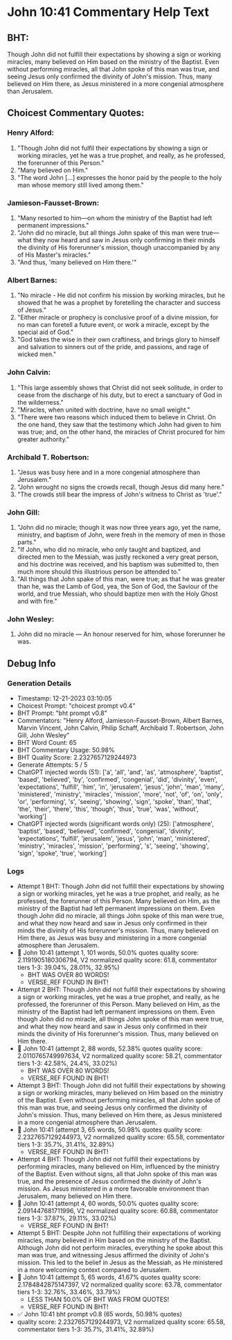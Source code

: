 # John 10:41 Commentary Help Text

## BHT:
Though John did not fulfill their expectations by showing a sign or working miracles, many believed on Him based on the ministry of the Baptist. Even without performing miracles, all that John spoke of this man was true, and seeing Jesus only confirmed the divinity of John's mission. Thus, many believed on Him there, as Jesus ministered in a more congenial atmosphere than Jerusalem.

## Choicest Commentary Quotes:
### Henry Alford:
1. "Though John did not fulfil their expectations by showing a sign or working miracles, yet he was a true prophet, and really, as he professed, the forerunner of this Person."
2. "Many believed on Him."
3. "The word John [...] expresses the honor paid by the people to the holy man whose memory still lived among them."

### Jamieson-Fausset-Brown:
1. "Many resorted to him—on whom the ministry of the Baptist had left permanent impressions."
2. "John did no miracle, but all things John spake of this man were true—what they now heard and saw in Jesus only confirming in their minds the divinity of His forerunner's mission, though unaccompanied by any of His Master's miracles."
3. "And thus, 'many believed on Him there.'"

### Albert Barnes:
1. "No miracle - He did not confirm his mission by working miracles, but he showed that he was a prophet by foretelling the character and success of Jesus."
2. "Either miracle or prophecy is conclusive proof of a divine mission, for no man can foretell a future event, or work a miracle, except by the special aid of God."
3. "God takes the wise in their own craftiness, and brings glory to himself and salvation to sinners out of the pride, and passions, and rage of wicked men."

### John Calvin:
1. "This large assembly shows that Christ did not seek solitude, in order to cease from the discharge of his duty, but to erect a sanctuary of God in the wilderness."
2. "Miracles, when united with doctrine, have no small weight."
3. "There were two reasons which induced them to believe in Christ. On the one hand, they saw that the testimony which John had given to him was true; and, on the other hand, the miracles of Christ procured for him greater authority."

### Archibald T. Robertson:
1. "Jesus was busy here and in a more congenial atmosphere than Jerusalem."
2. "John wrought no signs the crowds recall, though Jesus did many here."
3. "The crowds still bear the impress of John's witness to Christ as 'true'."

### John Gill:
1. "John did no miracle; though it was now three years ago, yet the name,
ministry, and baptism of John, were fresh in the memory of men in those parts."
2. "If John, who did no miracle, who only taught and baptized, and directed
men to the Messiah, was justly reckoned a very great person, and his
doctrine was received, and his baptism was submitted to, then much more
should this illustrious person be attended to."
3. "All things that John spake of this man, were true; as that he was greater than he, was the Lamb of God, yea, the Son of God, the Saviour of the world, and true Messiah, who should baptize men with the Holy Ghost and with fire."

### John Wesley:
1. John did no miracle — An honour reserved for him, whose forerunner he was.



## Debug Info
### Generation Details
- Timestamp: 12-21-2023 03:10:05
- Choicest Prompt: "choicest prompt v0.4"
- BHT Prompt: "bht prompt v0.8"
- Commentators: "Henry Alford, Jamieson-Fausset-Brown, Albert Barnes, Marvin Vincent, John Calvin, Philip Schaff, Archibald T. Robertson, John Gill, John Wesley"
- BHT Word Count: 65
- BHT Commentary Usage: 50.98%
- BHT Quality Score: 2.2327657129244973
- Generate Attempts: 5 / 5
- ChatGPT injected words (51):
	['a', 'all', 'and', 'as', 'atmosphere', 'baptist', 'based', 'believed', 'by', 'confirmed', 'congenial', 'did', 'divinity', 'even', 'expectations', 'fulfill', 'him', 'in', 'jerusalem', 'jesus', 'john', 'man', 'many', 'ministered', 'ministry', 'miracles', 'mission', 'more', 'not', 'of', 'on', 'only', 'or', 'performing', 's', 'seeing', 'showing', 'sign', 'spoke', 'than', 'that', 'the', 'their', 'there', 'this', 'though', 'thus', 'true', 'was', 'without', 'working']
- ChatGPT injected words (significant words only) (25):
	['atmosphere', 'baptist', 'based', 'believed', 'confirmed', 'congenial', 'divinity', 'expectations', 'fulfill', 'jerusalem', 'jesus', 'john', 'man', 'ministered', 'ministry', 'miracles', 'mission', 'performing', 's', 'seeing', 'showing', 'sign', 'spoke', 'true', 'working']

### Logs
- Attempt 1 BHT: Though John did not fulfill their expectations by showing a sign or working miracles, yet he was a true prophet, and really, as he professed, the forerunner of this Person. Many believed on Him, as the ministry of the Baptist had left permanent impressions on them. Even though John did no miracle, all things John spoke of this man were true, and what they now heard and saw in Jesus only confirmed in their minds the divinity of His forerunner's mission. Thus, many believed on Him there, as Jesus was busy and ministering in a more congenial atmosphere than Jerusalem.
- 🔄 John 10:41 (attempt 1, 101 words, 50.0% quotes quality score: 2.1191905180306794, V2 normalized quality score: 61.8, commentator tiers 1-3: 39.04%, 28.01%, 32.95%) 
	- BHT WAS OVER 80 WORDS! 
	- VERSE_REF FOUND IN BHT!
- Attempt 2 BHT: Though John did not fulfill their expectations by showing a sign or working miracles, yet he was a true prophet, and really, as he professed, the forerunner of this Person. Many believed on Him, as the ministry of the Baptist had left permanent impressions on them. Even though John did no miracle, all things John spoke of this man were true, and what they now heard and saw in Jesus only confirmed in their minds the divinity of His forerunner's mission. Thus, many believed on Him there.
- 🔄 John 10:41 (attempt 2, 88 words, 52.38% quotes quality score: 2.0110765749997634, V2 normalized quality score: 58.21, commentator tiers 1-3: 42.58%, 24.4%, 33.02%) 
	- BHT WAS OVER 80 WORDS! 
	- VERSE_REF FOUND IN BHT!
- Attempt 3 BHT: Though John did not fulfill their expectations by showing a sign or working miracles, many believed on Him based on the ministry of the Baptist. Even without performing miracles, all that John spoke of this man was true, and seeing Jesus only confirmed the divinity of John's mission. Thus, many believed on Him there, as Jesus ministered in a more congenial atmosphere than Jerusalem.
- 🔄 John 10:41 (attempt 3, 65 words, 50.98% quotes quality score: 2.2327657129244973, V2 normalized quality score: 65.58, commentator tiers 1-3: 35.7%, 31.41%, 32.89%) 
	- VERSE_REF FOUND IN BHT!
- Attempt 4 BHT: Though John did not fulfill their expectations by performing miracles, many believed on Him, influenced by the ministry of the Baptist. Even without signs, all that John spoke of this man was true, and the presence of Jesus confirmed the divinity of John's mission. As Jesus ministered in a more favorable environment than Jerusalem, many believed on Him there.
- 🔄 John 10:41 (attempt 4, 60 words, 50.0% quotes quality score: 2.091447681711996, V2 normalized quality score: 60.88, commentator tiers 1-3: 37.87%, 29.11%, 33.02%) 
	- VERSE_REF FOUND IN BHT!
- Attempt 5 BHT: Despite John not fulfilling their expectations of working miracles, many believed in Him based on the ministry of the Baptist. Although John did not perform miracles, everything he spoke about this man was true, and witnessing Jesus affirmed the divinity of John's mission. This led to the belief in Jesus as the Messiah, as He ministered in a more welcoming context compared to Jerusalem.
- 🔄 John 10:41 (attempt 5, 65 words, 41.67% quotes quality score: 2.1784842875147397, V2 normalized quality score: 63.78, commentator tiers 1-3: 32.76%, 33.46%, 33.79%) 
	- LESS THAN 50.0% OF BHT WAS FROM QUOTES! 
	- VERSE_REF FOUND IN BHT!
- ✅ John 10:41 bht prompt v0.8 (65 words, 50.98% quotes)
- quality score: 2.2327657129244973, V2 normalized quality score: 65.58, commentator tiers 1-3: 35.7%, 31.41%, 32.89%)